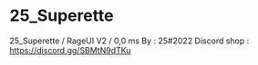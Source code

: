 # 25_Superette
25_Superette / RageUI V2 / 0,0 ms By : 25#2022 Discord shop : https://discord.gg/SBMtN9dTKu
